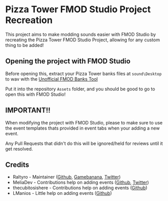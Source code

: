 # Pizza Tower FMOD Studio Project Recreation
This project aims to make modding sounds easier with FMOD Studio by recreating the Pizza Tower FMOD Studio Project, allowing for any custom thing to be added!

## Opening the project with FMOD Studio
Before opening this, extract your Pizza Tower banks files at `sound\Desktop` to wav with the [Unofficial FMOD Banks Tool](https://gamebanana.com/tools/12100)

Put it into the repository `Assets` folder, and you should be good to go to open this with FMOD Studio!

## IMPORTANT!!
When modifying the project with FMOD Studio, please to make sure to use the event templates thats provided in event tabs when your adding a new event.

Any Pull Requests that didn't do this will be ignored/held for reviews until it get resolved.

## Credits
* Raltyro - Maintainer ([Github](https://github.com/Raltyro), [Gamebanana](https://gamebanana.com/members/1777465), [Twitter](https://twitter.com/Raltyro))
* MeliaDev - Contributions help on adding events ([Github](https://github.com/MeliaDev), [Twitter](https://twitter.com/darkdagirl))
* thecubitosishere - Contributions help on adding events ([Github](https://github.com/thecubitoishere))
* LManios - Little help on adding events ([Github](https://github.com/LManios))
